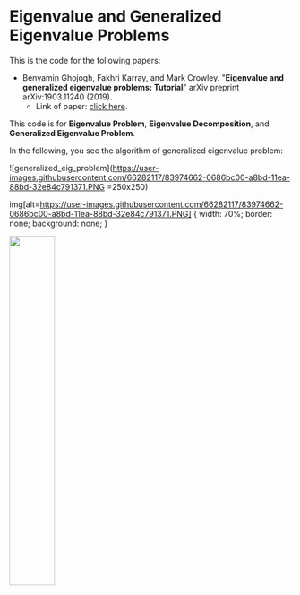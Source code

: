 # Eigenvalue and Generalized Eigenvalue Problems

This is the code for the following papers:

- Benyamin Ghojogh, Fakhri Karray, and Mark Crowley. "**Eigenvalue and generalized eigenvalue problems: Tutorial**" arXiv preprint arXiv:1903.11240 (2019).
  - Link of paper: [click here](https://arxiv.org/abs/1903.11240).

This code is for **Eigenvalue Problem**, **Eigenvalue Decomposition**, and **Generalized Eigenvalue Problem**. 

In the following, you see the algorithm of generalized eigenvalue problem:

![generalized_eig_problem](https://user-images.githubusercontent.com/66282117/83974662-0686bc00-a8bd-11ea-88bd-32e84c791371.PNG =250x250)

img[alt=https://user-images.githubusercontent.com/66282117/83974662-0686bc00-a8bd-11ea-88bd-32e84c791371.PNG] {
  width: 70%;
  border: none;
  background: none;
}

<p class="aligncenter">
<img src="https://user-images.githubusercontent.com/66282117/83974662-0686bc00-a8bd-11ea-88bd-32e84c791371.PNG" width="40%" class="center">
</p>


